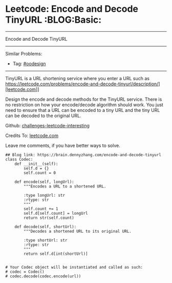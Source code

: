 # Leetcode: Encode and Decode TinyURL     :BLOG:Basic:


---

Encode and Decode TinyURL  

---

Similar Problems:  
-   Tag: [#oodesign](https://brain.dennyzhang.com/tag/oodesign)

---

TinyURL is a URL shortening service where you enter a URL such as <https://leetcode.com/problems/encode-and-decode-tinyurl/description/][leetcode.com>]]  

Design the encode and decode methods for the TinyURL service. There is no restriction on how your encode/decode algorithm should work. You just need to ensure that a URL can be encoded to a tiny URL and the tiny URL can be decoded to the original URL.  

Github: [challenges-leetcode-interesting](https://github.com/DennyZhang/challenges-leetcode-interesting/tree/master/encode-and-decode-tinyurl)  

Credits To: [leetcode.com](https://leetcode.com/problems/encode-and-decode-tinyurl/description/)  

Leave me comments, if you have better ways to solve.  

    ## Blog link: https://brain.dennyzhang.com/encode-and-decode-tinyurl
    class Codec:
        def __init__(self):
            self.d = {}
            self.count = 0
    
        def encode(self, longUrl):
            """Encodes a URL to a shortened URL.
    
            :type longUrl: str
            :rtype: str
            """
            self.count += 1
            self.d[self.count] = longUrl
            return str(self.count)
    
        def decode(self, shortUrl):
            """Decodes a shortened URL to its original URL.
    
            :type shortUrl: str
            :rtype: str
            """
            return self.d[int(shortUrl)]
    
    
    # Your Codec object will be instantiated and called as such:
    # codec = Codec()
    # codec.decode(codec.encode(url))